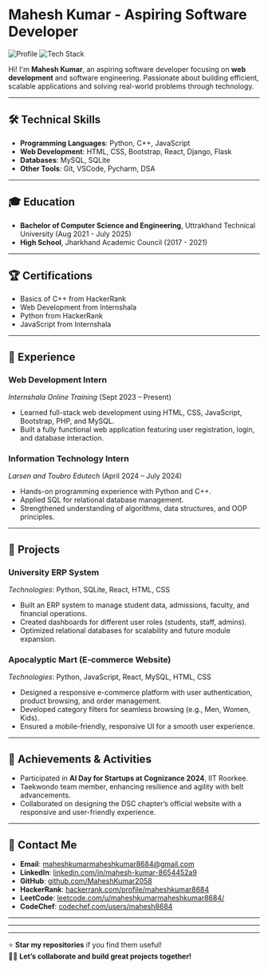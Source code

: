 # Mahesh Kumar - Aspiring Software Developer

![Profile](https://img.shields.io/badge/Status-Active-brightgreen) ![Tech Stack](https://img.shields.io/badge/Tech-Python%20%7C%20React%20%7C%20Django-blue)  

Hi! I'm **Mahesh Kumar**, an aspiring software developer focusing on **web development** and software engineering. Passionate about building efficient, scalable applications and solving real-world problems through technology.

---

## 🛠️ Technical Skills
- **Programming Languages**: Python, C++, JavaScript
- **Web Development**: HTML, CSS, Bootstrap, React, Django, Flask
- **Databases**: MySQL, SQLite
- **Other Tools**: Git, VSCode, Pycharm, DSA

---

## 🎓 Education
- **Bachelor of Computer Science and Engineering**, Uttrakhand Technical University (Aug 2021 - July 2025)
- **High School**, Jharkhand Academic Council (2017 - 2021)

---

## 🏆 Certifications
- Basics of C++ from HackerRank
- Web Development from Internshala
- Python from HackerRank
- JavaScript from Internshala

---

## 💼 Experience

### **Web Development Intern**  
_Internshala Online Training_ (Sept 2023 – Present)  
- Learned full-stack web development using HTML, CSS, JavaScript, Bootstrap, PHP, and MySQL.  
- Built a fully functional web application featuring user registration, login, and database interaction.

### **Information Technology Intern**  
_Larsen and Toubro Edutech_ (April 2024 – July 2024)  
- Hands-on programming experience with Python and C++.  
- Applied SQL for relational database management.  
- Strengthened understanding of algorithms, data structures, and OOP principles.

---

## 🚀 Projects

### **University ERP System**  
_Technologies_: Python, SQLite, React, HTML, CSS  
- Built an ERP system to manage student data, admissions, faculty, and financial operations.  
- Created dashboards for different user roles (students, staff, admins).  
- Optimized relational databases for scalability and future module expansion.

### **Apocalyptic Mart (E-commerce Website)**  
_Technologies_: Python, JavaScript, React, MySQL, HTML, CSS  
- Designed a responsive e-commerce platform with user authentication, product browsing, and order management.  
- Developed category filters for seamless browsing (e.g., Men, Women, Kids).  
- Ensured a mobile-friendly, responsive UI for a smooth user experience.

---

## 🌟 Achievements & Activities
- Participated in **AI Day for Startups at Cognizance 2024**, IIT Roorkee.  
- Taekwondo team member, enhancing resilience and agility with belt advancements.  
- Collaborated on designing the DSC chapter’s official website with a responsive and user-friendly experience.

---

## 📧 Contact Me
- **Email**: [maheshkumarmaheshkumar8684@gmail.com](mailto:maheshkumarmaheshkumar8684@gmail.com)  
- **LinkedIn**: [linkedin.com/in/mahesh-kumar-8654452a9](https://www.linkedin.com/in/mahesh-kumar-8654452a9/)  
- **GitHub**: [github.com/MaheshKumar2058](https://github.com/MaheshKumar2058)
- **HackerRank**: [hackerrank.com/profile/maheshkumar8684](https://www.hackerrank.com/profile/maheshkumar8684)
- **LeetCode**: [leetcode.com/u/maheshkumarmaheshkumar8684/](https://leetcode.com/u/maheshkumarmaheshkumar8684/)
- **CodeChef**: [codechef.com/users/mahesh8684](https://www.codechef.com/users/mahesh8684)

---

---

---

⭐ **Star my repositories** if you find them useful!  
👨‍💻 **Let’s collaborate and build great projects together!**
